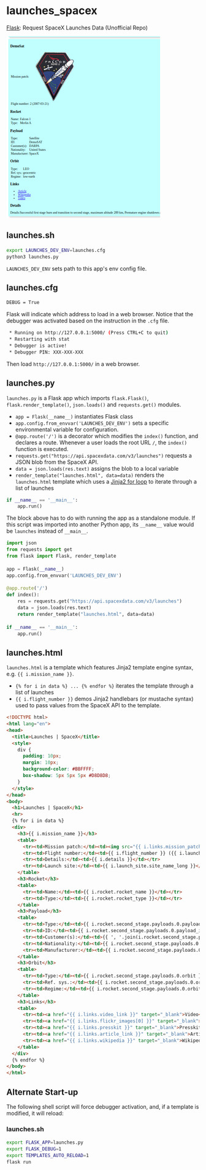 # launches_spacex
[Flask](https://pypi.org/project/Flask/): Request SpaceX Launches Data (Unofficial Repo)

![capture]

## launches.sh

```bash
export LAUNCHES_DEV_ENV=launches.cfg
python3 launches.py
```
`LAUNCHES_DEV_ENV` sets path to this app's env config file.

## launches.cfg

```bash
DEBUG = True
```

Flask will indicate which address to load in a web browser. Notice that the debugger was activated based on the instruction in the `.cfg` file.

```bash
 * Running on http://127.0.0.1:5000/ (Press CTRL+C to quit)
 * Restarting with stat
 * Debugger is active!
 * Debugger PIN: XXX-XXX-XXX
```

Then load `http://127.0.0.1:5000/` in a web browser.

## launches.py

`launches.py` is a Flask app which imports `flask.Flask()`, `flask.render_template()`, `json.loads()` and `requests.get()` modules.

 - `app = Flask(__name__)` instantiates Flask class
 - `app.config.from_envvar('LAUNCHES_DEV_ENV')` sets a specific environmental variable for configuration.
 - `@app.route('/')` is a decorator which modifies the `index()` function, and declares a route. Whenever a user loads the root URL `/`, the `index()` function is executed.
 - `requests.get("https://api.spacexdata.com/v3/launches")` requests a JSON blob from the SpaceX API.
 - `data = json.loads(res.text)` assigns the blob to a local variable
 - `render_template("launches.html", data=data)` renders the `launches.html` template which uses a [Jinja2 for loop](http://jinja.pocoo.org/docs/2.10/templates/#for) to iterate through a list of launches

```py
if __name__ == '__main__':
    app.run()
```

The block above has to do with running the app as a standalone module. If this script was imported into another Python app, its `__name__` value would be `launches` instead of `__main__`.

```python
import json
from requests import get
from flask import Flask, render_template

app = Flask(__name__)
app.config.from_envvar('LAUNCHES_DEV_ENV')

@app.route('/')
def index():
    res = requests.get("https://api.spacexdata.com/v3/launches")
    data = json.loads(res.text)
    return render_template("launches.html", data=data)

if __name__ == '__main__':
    app.run()
```

## launches.html

`launches.html` is a template which features Jinja2 template engine syntax, e.g. `{{ i.mission_name }}`.

 - `{% for i in data %} ... {% endfor %}` iterates the template through a list of launches
 - `{{ i.flight_number }}` demos Jinja2 handlebars (or mustache syntax) used to pass values from the SpaceX API to the template.

```html
<!DOCTYPE html>
<html lang="en">
<head>
  <title>Launches | SpaceX</title>
  <style>
    div {
      padding: 10px;
      margin: 10px;
      background-color: #BBFFFF;
      box-shadow: 5px 5px 5px #D8D8D8;
    }
  </style>
</head>
<body>
  <h1>Launches | SpaceX</h1>
  <hr>
  {% for i in data %}
  <div>
    <h3>{{ i.mission_name }}</h3>
    <table>
      <tr><td>Mission patch:</td><td><img src="{{ i.links.mission_patch_small }}"></td></tr>
      <tr><td>Flight number:</td><td>{{ i.flight_number }} ({{ i.launch_date_local[0:10] }})</td></tr>
      <tr><td>Details:</td><td>{{ i.details }}</td></tr>
      <tr><td>Launch site:</td><td>{{ i.launch_site.site_name_long }}</td></tr>
    </table>
    <h3>Rocket</h3>
    <table>
      <tr><td>Name:</td><td>{{ i.rocket.rocket_name }}</td></tr>
      <tr><td>Type:</td><td>{{ i.rocket.rocket_type }}</td></tr>
    </table>
    <h3>Payload</h3>
    <table>
      <tr><td>Type:</td><td>{{ i.rocket.second_stage.payloads.0.payload_type }}</td></tr>
      <tr><td>ID:</td><td>{{ i.rocket.second_stage.payloads.0.payload_id }}</td></tr>
      <tr><td>Customer(s):</td><td>{{ ', '.join(i.rocket.second_stage.payloads.0.customers) }}</td></tr>
      <tr><td>Nationality:</td><td>{{ i.rocket.second_stage.payloads.0.nationality }}</td></tr>
      <tr><td>Manufacturer:</td><td>{{ i.rocket.second_stage.payloads.0.manufacturer }}</td></tr>
    </table>
    <h3>Orbit</h3>
    <table>
      <tr><td>Type:</td><td>{{ i.rocket.second_stage.payloads.0.orbit }}</td></tr>
      <tr><td>Ref. sys.:</td><td>{{ i.rocket.second_stage.payloads.0.orbit_params.reference_system }}</td></tr>
      <tr><td>Regime:</td><td>{{ i.rocket.second_stage.payloads.0.orbit_params.regime }}</td></tr>
    </table>
    <h3>Links</h3>
    <table>
      <tr><td><a href="{{ i.links.video_link }}" target="_blank">Video</a></td></tr>
      <tr><td><a href="{{ i.links.flickr_images[0] }}" target="_blank">Image</a></td></tr>
      <tr><td><a href="{{ i.links.presskit }}" target="_blank">Presskit [PDF]</a></td></tr>
      <tr><td><a href="{{ i.links.article_link }}" target="_blank">Article</a></td></tr>
      <tr><td><a href="{{ i.links.wikipedia }}" target="_blank">Wikipedia</a></td></tr>
    </table>
  </div>
  {% endfor %}
</body>
</html>
```

## Alternate Start-up

The following shell script will force debugger activation, and, if a template is modified, it will reload:

### launches.sh

```bash
export FLASK_APP=launches.py
export FLASK_DEBUG=1
export TEMPLATES_AUTO_RELOAD=1
flask run
```

[capture]: https://github.com/nick3499/launches_spacex/blob/master/screen_capture.png
